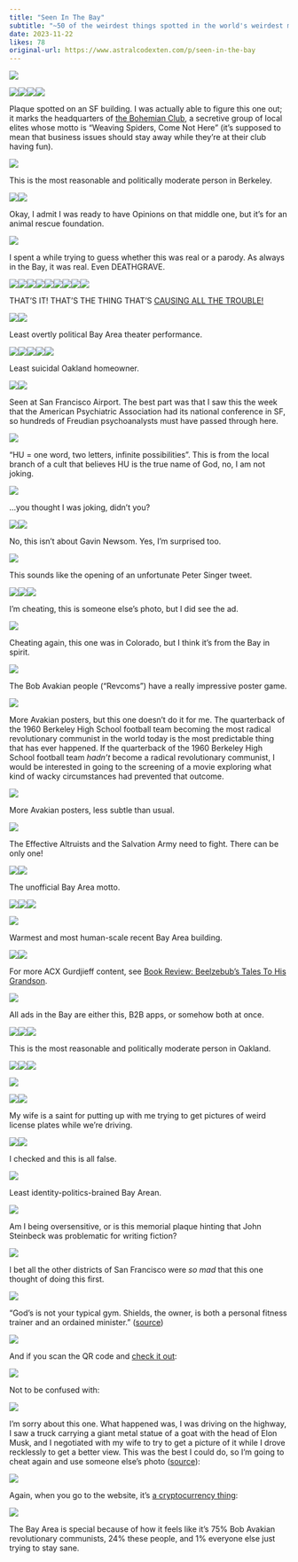 ```yaml
---
title: "Seen In The Bay"
subtitle: "~50 of the weirdest things spotted in the world's weirdest metro area"
date: 2023-11-22
likes: 78
original-url: https://www.astralcodexten.com/p/seen-in-the-bay
---
```

[![](https://substackcdn.com/image/fetch/w_1456,c_limit,f_auto,q_auto:good,fl_progressive:steep/https%3A%2F%2Fsubstack-post-media.s3.amazonaws.com%2Fpublic%2Fimages%2F090082b0-7065-41ce-beba-1cba38953f43_4032x3024.png)](https://substackcdn.com/image/fetch/f_auto,q_auto:good,fl_progressive:steep/https%3A%2F%2Fsubstack-post-media.s3.amazonaws.com%2Fpublic%2Fimages%2F090082b0-7065-41ce-beba-1cba38953f43_4032x3024.png)

[![](https://substackcdn.com/image/fetch/w_1456,c_limit,f_auto,q_auto:good,fl_progressive:steep/https%3A%2F%2Fsubstack-post-media.s3.amazonaws.com%2Fpublic%2Fimages%2F17868032-6020-48ec-a000-d02332200aa7_2239x2377.png)](https://substackcdn.com/image/fetch/f_auto,q_auto:good,fl_progressive:steep/https%3A%2F%2Fsubstack-post-media.s3.amazonaws.com%2Fpublic%2Fimages%2F17868032-6020-48ec-a000-d02332200aa7_2239x2377.png)[![](https://substackcdn.com/image/fetch/w_1456,c_limit,f_auto,q_auto:good,fl_progressive:steep/https%3A%2F%2Fsubstack-post-media.s3.amazonaws.com%2Fpublic%2Fimages%2F24f4a094-e7b4-462f-9ab9-d8a52ae9deea_513x681.png)](https://substackcdn.com/image/fetch/f_auto,q_auto:good,fl_progressive:steep/https%3A%2F%2Fsubstack-post-media.s3.amazonaws.com%2Fpublic%2Fimages%2F24f4a094-e7b4-462f-9ab9-d8a52ae9deea_513x681.png)[![](https://substackcdn.com/image/fetch/w_1456,c_limit,f_auto,q_auto:good,fl_progressive:steep/https%3A%2F%2Fsubstack-post-media.s3.amazonaws.com%2Fpublic%2Fimages%2F9d077250-6cbd-4c6d-9f61-4aaaa19b870e_864x1152.png)](https://substackcdn.com/image/fetch/f_auto,q_auto:good,fl_progressive:steep/https%3A%2F%2Fsubstack-post-media.s3.amazonaws.com%2Fpublic%2Fimages%2F9d077250-6cbd-4c6d-9f61-4aaaa19b870e_864x1152.png)[![](https://substackcdn.com/image/fetch/w_1456,c_limit,f_auto,q_auto:good,fl_progressive:steep/https%3A%2F%2Fsubstack-post-media.s3.amazonaws.com%2Fpublic%2Fimages%2F365f4ac8-cb88-4f73-bc2c-a2de859555d5_1331x998.png)](https://substackcdn.com/image/fetch/f_auto,q_auto:good,fl_progressive:steep/https%3A%2F%2Fsubstack-post-media.s3.amazonaws.com%2Fpublic%2Fimages%2F365f4ac8-cb88-4f73-bc2c-a2de859555d5_1331x998.png)

Plaque spotted on an SF building. I was actually able to figure this one out; it marks the headquarters of [the Bohemian Club](https://en.wikipedia.org/wiki/Bohemian_Grove), a secretive group of local elites whose motto is “Weaving Spiders, Come Not Here” (it’s supposed to mean that business issues should stay away while they’re at their club having fun).

[![](https://substackcdn.com/image/fetch/w_1456,c_limit,f_auto,q_auto:good,fl_progressive:steep/https%3A%2F%2Fsubstack-post-media.s3.amazonaws.com%2Fpublic%2Fimages%2F5ae8cd91-a949-4923-b9b2-3961a58980f5_985x1303.png)](https://substackcdn.com/image/fetch/f_auto,q_auto:good,fl_progressive:steep/https%3A%2F%2Fsubstack-post-media.s3.amazonaws.com%2Fpublic%2Fimages%2F5ae8cd91-a949-4923-b9b2-3961a58980f5_985x1303.png)

This is the most reasonable and politically moderate person in Berkeley.

[![](https://substackcdn.com/image/fetch/w_1456,c_limit,f_auto,q_auto:good,fl_progressive:steep/https%3A%2F%2Fsubstack-post-media.s3.amazonaws.com%2Fpublic%2Fimages%2F24bbd499-b396-41a5-9a79-99cb56a149f8_4032x3024.png)](https://substackcdn.com/image/fetch/f_auto,q_auto:good,fl_progressive:steep/https%3A%2F%2Fsubstack-post-media.s3.amazonaws.com%2Fpublic%2Fimages%2F24bbd499-b396-41a5-9a79-99cb56a149f8_4032x3024.png)[![](https://substackcdn.com/image/fetch/w_1456,c_limit,f_auto,q_auto:good,fl_progressive:steep/https%3A%2F%2Fsubstack-post-media.s3.amazonaws.com%2Fpublic%2Fimages%2Fafca3bba-643d-4fb9-8a7a-3835bc57549c_1449x1015.png)](https://substackcdn.com/image/fetch/f_auto,q_auto:good,fl_progressive:steep/https%3A%2F%2Fsubstack-post-media.s3.amazonaws.com%2Fpublic%2Fimages%2Fafca3bba-643d-4fb9-8a7a-3835bc57549c_1449x1015.png)

Okay, I admit I was ready to have Opinions on that middle one, but it’s for an animal rescue foundation.

[![](https://substackcdn.com/image/fetch/w_1456,c_limit,f_auto,q_auto:good,fl_progressive:steep/https%3A%2F%2Fsubstack-post-media.s3.amazonaws.com%2Fpublic%2Fimages%2F09f7bc8c-e9fa-40f8-b139-145f42b85d9b_2929x2437.png)](https://substackcdn.com/image/fetch/f_auto,q_auto:good,fl_progressive:steep/https%3A%2F%2Fsubstack-post-media.s3.amazonaws.com%2Fpublic%2Fimages%2F09f7bc8c-e9fa-40f8-b139-145f42b85d9b_2929x2437.png)

I spent a while trying to guess whether this was real or a parody. As always in the Bay, it was real. Even DEATHGRAVE.

[![](https://substackcdn.com/image/fetch/w_1456,c_limit,f_auto,q_auto:good,fl_progressive:steep/https%3A%2F%2Fsubstack-post-media.s3.amazonaws.com%2Fpublic%2Fimages%2Fc0f78880-1ddc-482a-8bdf-97f8f09ae627_4032x3024.png)](https://substackcdn.com/image/fetch/f_auto,q_auto:good,fl_progressive:steep/https%3A%2F%2Fsubstack-post-media.s3.amazonaws.com%2Fpublic%2Fimages%2Fc0f78880-1ddc-482a-8bdf-97f8f09ae627_4032x3024.png)[![](https://substackcdn.com/image/fetch/w_1456,c_limit,f_auto,q_auto:good,fl_progressive:steep/https%3A%2F%2Fsubstack-post-media.s3.amazonaws.com%2Fpublic%2Fimages%2Fa3c31b20-a030-4eee-92af-a26b7c15a611_4032x3024.png)](https://substackcdn.com/image/fetch/f_auto,q_auto:good,fl_progressive:steep/https%3A%2F%2Fsubstack-post-media.s3.amazonaws.com%2Fpublic%2Fimages%2Fa3c31b20-a030-4eee-92af-a26b7c15a611_4032x3024.png)[![](https://substackcdn.com/image/fetch/w_1456,c_limit,f_auto,q_auto:good,fl_progressive:steep/https%3A%2F%2Fsubstack-post-media.s3.amazonaws.com%2Fpublic%2Fimages%2F85f64d68-f8d5-4ae2-8122-9814405b174c_2265x1985.png)](https://substackcdn.com/image/fetch/f_auto,q_auto:good,fl_progressive:steep/https%3A%2F%2Fsubstack-post-media.s3.amazonaws.com%2Fpublic%2Fimages%2F85f64d68-f8d5-4ae2-8122-9814405b174c_2265x1985.png)[![](https://substackcdn.com/image/fetch/w_1456,c_limit,f_auto,q_auto:good,fl_progressive:steep/https%3A%2F%2Fsubstack-post-media.s3.amazonaws.com%2Fpublic%2Fimages%2F5a310dcb-c86c-4992-a9db-8cd8e978347d_2178x1641.png)](https://substackcdn.com/image/fetch/f_auto,q_auto:good,fl_progressive:steep/https%3A%2F%2Fsubstack-post-media.s3.amazonaws.com%2Fpublic%2Fimages%2F5a310dcb-c86c-4992-a9db-8cd8e978347d_2178x1641.png)[![](https://substackcdn.com/image/fetch/w_1456,c_limit,f_auto,q_auto:good,fl_progressive:steep/https%3A%2F%2Fsubstack-post-media.s3.amazonaws.com%2Fpublic%2Fimages%2F6541d1f2-c9ff-49df-abf7-7198f7cdb4a7_3024x4032.png)](https://substackcdn.com/image/fetch/f_auto,q_auto:good,fl_progressive:steep/https%3A%2F%2Fsubstack-post-media.s3.amazonaws.com%2Fpublic%2Fimages%2F6541d1f2-c9ff-49df-abf7-7198f7cdb4a7_3024x4032.png)[![](https://substackcdn.com/image/fetch/w_1456,c_limit,f_auto,q_auto:good,fl_progressive:steep/https%3A%2F%2Fsubstack-post-media.s3.amazonaws.com%2Fpublic%2Fimages%2Fdcda292e-a370-4400-86d3-db7914964727_2979x2123.png)](https://substackcdn.com/image/fetch/f_auto,q_auto:good,fl_progressive:steep/https%3A%2F%2Fsubstack-post-media.s3.amazonaws.com%2Fpublic%2Fimages%2Fdcda292e-a370-4400-86d3-db7914964727_2979x2123.png)[![](https://substackcdn.com/image/fetch/w_1456,c_limit,f_auto,q_auto:good,fl_progressive:steep/https%3A%2F%2Fsubstack-post-media.s3.amazonaws.com%2Fpublic%2Fimages%2Ff3ce6487-ae74-4709-b48b-abf9593e0d0f_3023x2209.png)](https://substackcdn.com/image/fetch/f_auto,q_auto:good,fl_progressive:steep/https%3A%2F%2Fsubstack-post-media.s3.amazonaws.com%2Fpublic%2Fimages%2Ff3ce6487-ae74-4709-b48b-abf9593e0d0f_3023x2209.png)[![](https://substackcdn.com/image/fetch/w_1456,c_limit,f_auto,q_auto:good,fl_progressive:steep/https%3A%2F%2Fsubstack-post-media.s3.amazonaws.com%2Fpublic%2Fimages%2F758b9ac1-1080-49cc-b149-370cf6a5e084_2875x1821.png)](https://substackcdn.com/image/fetch/f_auto,q_auto:good,fl_progressive:steep/https%3A%2F%2Fsubstack-post-media.s3.amazonaws.com%2Fpublic%2Fimages%2F758b9ac1-1080-49cc-b149-370cf6a5e084_2875x1821.png)[![](https://substackcdn.com/image/fetch/w_1456,c_limit,f_auto,q_auto:good,fl_progressive:steep/https%3A%2F%2Fsubstack-post-media.s3.amazonaws.com%2Fpublic%2Fimages%2Fc89ec3e5-ad50-4bb1-8ee7-ca485d7abe68_2995x2769.png)](https://substackcdn.com/image/fetch/f_auto,q_auto:good,fl_progressive:steep/https%3A%2F%2Fsubstack-post-media.s3.amazonaws.com%2Fpublic%2Fimages%2Fc89ec3e5-ad50-4bb1-8ee7-ca485d7abe68_2995x2769.png)

THAT’S IT! THAT’S THE THING THAT’S [CAUSING ALL THE TROUBLE!](https://pbfcomics.com/comics/skub/)

[![](https://substackcdn.com/image/fetch/w_1456,c_limit,f_auto,q_auto:good,fl_progressive:steep/https%3A%2F%2Fsubstack-post-media.s3.amazonaws.com%2Fpublic%2Fimages%2F8151a4ae-3d5d-4af9-af81-cb28186bfdb8_4032x3024.png)](https://substackcdn.com/image/fetch/f_auto,q_auto:good,fl_progressive:steep/https%3A%2F%2Fsubstack-post-media.s3.amazonaws.com%2Fpublic%2Fimages%2F8151a4ae-3d5d-4af9-af81-cb28186bfdb8_4032x3024.png)[![](https://substackcdn.com/image/fetch/w_1456,c_limit,f_auto,q_auto:good,fl_progressive:steep/https%3A%2F%2Fsubstack-post-media.s3.amazonaws.com%2Fpublic%2Fimages%2Fdfe9bd34-3f75-4082-8a97-c8b632b4af2f_3024x4032.png)](https://substackcdn.com/image/fetch/f_auto,q_auto:good,fl_progressive:steep/https%3A%2F%2Fsubstack-post-media.s3.amazonaws.com%2Fpublic%2Fimages%2Fdfe9bd34-3f75-4082-8a97-c8b632b4af2f_3024x4032.png)

Least overtly political Bay Area theater performance.

[![](https://substackcdn.com/image/fetch/w_1456,c_limit,f_auto,q_auto:good,fl_progressive:steep/https%3A%2F%2Fsubstack-post-media.s3.amazonaws.com%2Fpublic%2Fimages%2F5751051f-d9b4-4a59-ac4c-3d329c7a0d25_3015x2369.png)](https://substackcdn.com/image/fetch/f_auto,q_auto:good,fl_progressive:steep/https%3A%2F%2Fsubstack-post-media.s3.amazonaws.com%2Fpublic%2Fimages%2F5751051f-d9b4-4a59-ac4c-3d329c7a0d25_3015x2369.png)[![](https://substackcdn.com/image/fetch/w_1456,c_limit,f_auto,q_auto:good,fl_progressive:steep/https%3A%2F%2Fsubstack-post-media.s3.amazonaws.com%2Fpublic%2Fimages%2Fc7099489-a007-40c3-9df1-8ac159192f88_2983x2391.png)](https://substackcdn.com/image/fetch/f_auto,q_auto:good,fl_progressive:steep/https%3A%2F%2Fsubstack-post-media.s3.amazonaws.com%2Fpublic%2Fimages%2Fc7099489-a007-40c3-9df1-8ac159192f88_2983x2391.png)[![](https://substackcdn.com/image/fetch/w_1456,c_limit,f_auto,q_auto:good,fl_progressive:steep/https%3A%2F%2Fsubstack-post-media.s3.amazonaws.com%2Fpublic%2Fimages%2Fb0df744d-92e8-4da8-94c5-80a079fe5bdd_3024x4032.png)](https://substackcdn.com/image/fetch/f_auto,q_auto:good,fl_progressive:steep/https%3A%2F%2Fsubstack-post-media.s3.amazonaws.com%2Fpublic%2Fimages%2Fb0df744d-92e8-4da8-94c5-80a079fe5bdd_3024x4032.png)[![](https://substackcdn.com/image/fetch/w_1456,c_limit,f_auto,q_auto:good,fl_progressive:steep/https%3A%2F%2Fsubstack-post-media.s3.amazonaws.com%2Fpublic%2Fimages%2F3faf1512-291a-4087-afee-113029cfefb5_3011x2261.png)](https://substackcdn.com/image/fetch/f_auto,q_auto:good,fl_progressive:steep/https%3A%2F%2Fsubstack-post-media.s3.amazonaws.com%2Fpublic%2Fimages%2F3faf1512-291a-4087-afee-113029cfefb5_3011x2261.png)[![](https://substackcdn.com/image/fetch/w_1456,c_limit,f_auto,q_auto:good,fl_progressive:steep/https%3A%2F%2Fsubstack-post-media.s3.amazonaws.com%2Fpublic%2Fimages%2F72671891-5da0-4a35-988b-0043d8390b1d_2441x1881.png)](https://substackcdn.com/image/fetch/f_auto,q_auto:good,fl_progressive:steep/https%3A%2F%2Fsubstack-post-media.s3.amazonaws.com%2Fpublic%2Fimages%2F72671891-5da0-4a35-988b-0043d8390b1d_2441x1881.png)

Least suicidal Oakland homeowner.

[![](https://substackcdn.com/image/fetch/w_1456,c_limit,f_auto,q_auto:good,fl_progressive:steep/https%3A%2F%2Fsubstack-post-media.s3.amazonaws.com%2Fpublic%2Fimages%2Fd1d39c7c-a8b3-435c-942c-ad45c436d2e0_3011x2249.png)](https://substackcdn.com/image/fetch/f_auto,q_auto:good,fl_progressive:steep/https%3A%2F%2Fsubstack-post-media.s3.amazonaws.com%2Fpublic%2Fimages%2Fd1d39c7c-a8b3-435c-942c-ad45c436d2e0_3011x2249.png)[![](https://substackcdn.com/image/fetch/w_1456,c_limit,f_auto,q_auto:good,fl_progressive:steep/https%3A%2F%2Fsubstack-post-media.s3.amazonaws.com%2Fpublic%2Fimages%2F49503da3-57a5-47d1-9f75-24a27320943c_3023x2009.png)](https://substackcdn.com/image/fetch/f_auto,q_auto:good,fl_progressive:steep/https%3A%2F%2Fsubstack-post-media.s3.amazonaws.com%2Fpublic%2Fimages%2F49503da3-57a5-47d1-9f75-24a27320943c_3023x2009.png)

Seen at San Francisco Airport. The best part was that I saw this the week that the American Psychiatric Association had its national conference in SF, so hundreds of Freudian psychoanalysts must have passed through here.

[![](https://substackcdn.com/image/fetch/w_1456,c_limit,f_auto,q_auto:good,fl_progressive:steep/https%3A%2F%2Fsubstack-post-media.s3.amazonaws.com%2Fpublic%2Fimages%2F3b8ba41a-80b2-4aed-8c38-776b2f7a5498_4032x3024.png)](https://substackcdn.com/image/fetch/f_auto,q_auto:good,fl_progressive:steep/https%3A%2F%2Fsubstack-post-media.s3.amazonaws.com%2Fpublic%2Fimages%2F3b8ba41a-80b2-4aed-8c38-776b2f7a5498_4032x3024.png)

“HU = one word, two letters, infinite possibilities”. This is from the local branch of a cult that believes HU is the true name of God, no, I am not joking.

[![](https://substackcdn.com/image/fetch/w_1456,c_limit,f_auto,q_auto:good,fl_progressive:steep/https%3A%2F%2Fsubstack-post-media.s3.amazonaws.com%2Fpublic%2Fimages%2F0061dcfb-5586-4f0c-998c-5d4d08a25285_2653x2065.png)](https://substackcdn.com/image/fetch/f_auto,q_auto:good,fl_progressive:steep/https%3A%2F%2Fsubstack-post-media.s3.amazonaws.com%2Fpublic%2Fimages%2F0061dcfb-5586-4f0c-998c-5d4d08a25285_2653x2065.png)

…you thought I was joking, didn’t you?

[![](https://substackcdn.com/image/fetch/w_1456,c_limit,f_auto,q_auto:good,fl_progressive:steep/https%3A%2F%2Fsubstack-post-media.s3.amazonaws.com%2Fpublic%2Fimages%2F4885e31b-0227-471e-829a-3e463bb61d7e_3455x2375.png)](https://substackcdn.com/image/fetch/f_auto,q_auto:good,fl_progressive:steep/https%3A%2F%2Fsubstack-post-media.s3.amazonaws.com%2Fpublic%2Fimages%2F4885e31b-0227-471e-829a-3e463bb61d7e_3455x2375.png)[![](https://substackcdn.com/image/fetch/w_1456,c_limit,f_auto,q_auto:good,fl_progressive:steep/https%3A%2F%2Fsubstack-post-media.s3.amazonaws.com%2Fpublic%2Fimages%2Fd1a914ae-4eea-4d12-917e-6424cc1f70c1_976x772.png)](https://substackcdn.com/image/fetch/f_auto,q_auto:good,fl_progressive:steep/https%3A%2F%2Fsubstack-post-media.s3.amazonaws.com%2Fpublic%2Fimages%2Fd1a914ae-4eea-4d12-917e-6424cc1f70c1_976x772.png)

No, this isn’t about Gavin Newsom. Yes, I’m surprised too.

[![](https://substackcdn.com/image/fetch/w_1456,c_limit,f_auto,q_auto:good,fl_progressive:steep/https%3A%2F%2Fsubstack-post-media.s3.amazonaws.com%2Fpublic%2Fimages%2Fc13fada7-06ad-44d2-88f1-fd24dce520b9_698x549.png)](https://substackcdn.com/image/fetch/f_auto,q_auto:good,fl_progressive:steep/https%3A%2F%2Fsubstack-post-media.s3.amazonaws.com%2Fpublic%2Fimages%2Fc13fada7-06ad-44d2-88f1-fd24dce520b9_698x549.png)

This sounds like the opening of an unfortunate Peter Singer tweet.

[![](https://substackcdn.com/image/fetch/w_1456,c_limit,f_auto,q_auto:good,fl_progressive:steep/https%3A%2F%2Fsubstack-post-media.s3.amazonaws.com%2Fpublic%2Fimages%2F6b9d398f-094e-4fe0-95a9-7199ba507430_4032x3024.png)](https://substackcdn.com/image/fetch/f_auto,q_auto:good,fl_progressive:steep/https%3A%2F%2Fsubstack-post-media.s3.amazonaws.com%2Fpublic%2Fimages%2F6b9d398f-094e-4fe0-95a9-7199ba507430_4032x3024.png)[![](https://substackcdn.com/image/fetch/w_1456,c_limit,f_auto,q_auto:good,fl_progressive:steep/https%3A%2F%2Fsubstack-post-media.s3.amazonaws.com%2Fpublic%2Fimages%2F67413311-e3e3-4bcd-aafd-986b0629ac07_4032x3024.png)](https://substackcdn.com/image/fetch/f_auto,q_auto:good,fl_progressive:steep/https%3A%2F%2Fsubstack-post-media.s3.amazonaws.com%2Fpublic%2Fimages%2F67413311-e3e3-4bcd-aafd-986b0629ac07_4032x3024.png)[![](https://substackcdn.com/image/fetch/w_1456,c_limit,f_auto,q_auto:good,fl_progressive:steep/https%3A%2F%2Fsubstack-post-media.s3.amazonaws.com%2Fpublic%2Fimages%2Fa7b55856-4942-4d6e-b26d-23ff735e3552_602x544.png)](https://substackcdn.com/image/fetch/f_auto,q_auto:good,fl_progressive:steep/https%3A%2F%2Fsubstack-post-media.s3.amazonaws.com%2Fpublic%2Fimages%2Fa7b55856-4942-4d6e-b26d-23ff735e3552_602x544.png)

I’m cheating, this is someone else’s photo, but I did see the ad.

[![](https://substackcdn.com/image/fetch/w_1456,c_limit,f_auto,q_auto:good,fl_progressive:steep/https%3A%2F%2Fsubstack-post-media.s3.amazonaws.com%2Fpublic%2Fimages%2F674adf6a-9c90-423e-ae51-ba877733c004_2268x4032.png)](https://substackcdn.com/image/fetch/f_auto,q_auto:good,fl_progressive:steep/https%3A%2F%2Fsubstack-post-media.s3.amazonaws.com%2Fpublic%2Fimages%2F674adf6a-9c90-423e-ae51-ba877733c004_2268x4032.png)

Cheating again, this one was in Colorado, but I think it’s from the Bay in spirit.

[![](https://substackcdn.com/image/fetch/w_1456,c_limit,f_auto,q_auto:good,fl_progressive:steep/https%3A%2F%2Fsubstack-post-media.s3.amazonaws.com%2Fpublic%2Fimages%2Fd1849e44-68bf-4599-8b5b-f2aa1b6e551c_1152x864.png)](https://substackcdn.com/image/fetch/f_auto,q_auto:good,fl_progressive:steep/https%3A%2F%2Fsubstack-post-media.s3.amazonaws.com%2Fpublic%2Fimages%2Fd1849e44-68bf-4599-8b5b-f2aa1b6e551c_1152x864.png)

The Bob Avakian people (“Revcoms”) have a really impressive poster game.

[![](https://substackcdn.com/image/fetch/w_1456,c_limit,f_auto,q_auto:good,fl_progressive:steep/https%3A%2F%2Fsubstack-post-media.s3.amazonaws.com%2Fpublic%2Fimages%2Fd5816be1-463b-486b-87cd-8745544aae39_861x685.png)](https://substackcdn.com/image/fetch/f_auto,q_auto:good,fl_progressive:steep/https%3A%2F%2Fsubstack-post-media.s3.amazonaws.com%2Fpublic%2Fimages%2Fd5816be1-463b-486b-87cd-8745544aae39_861x685.png)

More Avakian posters, but this one doesn’t do it for me. The quarterback of the 1960 Berkeley High School football team becoming the most radical revolutionary communist in the world today is the most predictable thing that has ever happened. If the quarterback of the 1960 Berkeley High School football team _hadn’t_ become a radical revolutionary communist, I would be interested in going to the screening of a movie exploring what kind of wacky circumstances had prevented that outcome.

[![](https://substackcdn.com/image/fetch/w_1456,c_limit,f_auto,q_auto:good,fl_progressive:steep/https%3A%2F%2Fsubstack-post-media.s3.amazonaws.com%2Fpublic%2Fimages%2F14351677-bfe6-457a-8ec4-2d0e8b6ee1a3_2987x2845.png)](https://substackcdn.com/image/fetch/f_auto,q_auto:good,fl_progressive:steep/https%3A%2F%2Fsubstack-post-media.s3.amazonaws.com%2Fpublic%2Fimages%2F14351677-bfe6-457a-8ec4-2d0e8b6ee1a3_2987x2845.png)

More Avakian posters, less subtle than usual.

[![](https://substackcdn.com/image/fetch/w_1456,c_limit,f_auto,q_auto:good,fl_progressive:steep/https%3A%2F%2Fsubstack-post-media.s3.amazonaws.com%2Fpublic%2Fimages%2F4b2c3803-b7ce-44fb-b7d4-741f267d4285_1152x864.png)](https://substackcdn.com/image/fetch/f_auto,q_auto:good,fl_progressive:steep/https%3A%2F%2Fsubstack-post-media.s3.amazonaws.com%2Fpublic%2Fimages%2F4b2c3803-b7ce-44fb-b7d4-741f267d4285_1152x864.png)

The Effective Altruists and the Salvation Army need to fight. There can be only one!

[![](https://substackcdn.com/image/fetch/w_1456,c_limit,f_auto,q_auto:good,fl_progressive:steep/https%3A%2F%2Fsubstack-post-media.s3.amazonaws.com%2Fpublic%2Fimages%2Ff2848f6e-5373-44db-b7a5-e98f54a24368_860x834.png)](https://substackcdn.com/image/fetch/f_auto,q_auto:good,fl_progressive:steep/https%3A%2F%2Fsubstack-post-media.s3.amazonaws.com%2Fpublic%2Fimages%2Ff2848f6e-5373-44db-b7a5-e98f54a24368_860x834.png)[![](https://substackcdn.com/image/fetch/w_1456,c_limit,f_auto,q_auto:good,fl_progressive:steep/https%3A%2F%2Fsubstack-post-media.s3.amazonaws.com%2Fpublic%2Fimages%2Fe13e8590-c555-4382-b3e6-5d704b77d200_2983x2607.png)](https://substackcdn.com/image/fetch/f_auto,q_auto:good,fl_progressive:steep/https%3A%2F%2Fsubstack-post-media.s3.amazonaws.com%2Fpublic%2Fimages%2Fe13e8590-c555-4382-b3e6-5d704b77d200_2983x2607.png)

The unofficial Bay Area motto.

[![](https://substackcdn.com/image/fetch/w_1456,c_limit,f_auto,q_auto:good,fl_progressive:steep/https%3A%2F%2Fsubstack-post-media.s3.amazonaws.com%2Fpublic%2Fimages%2Fb219a3db-b2a7-4a04-862e-c4cfbe2cc92a_2065x1493.png)](https://substackcdn.com/image/fetch/f_auto,q_auto:good,fl_progressive:steep/https%3A%2F%2Fsubstack-post-media.s3.amazonaws.com%2Fpublic%2Fimages%2Fb219a3db-b2a7-4a04-862e-c4cfbe2cc92a_2065x1493.png)[![](https://substackcdn.com/image/fetch/w_1456,c_limit,f_auto,q_auto:good,fl_progressive:steep/https%3A%2F%2Fsubstack-post-media.s3.amazonaws.com%2Fpublic%2Fimages%2F8b3d9269-1f03-4ffb-871c-1ba8f5a00737_3024x4032.png)](https://substackcdn.com/image/fetch/f_auto,q_auto:good,fl_progressive:steep/https%3A%2F%2Fsubstack-post-media.s3.amazonaws.com%2Fpublic%2Fimages%2F8b3d9269-1f03-4ffb-871c-1ba8f5a00737_3024x4032.png)[![](https://substackcdn.com/image/fetch/w_1456,c_limit,f_auto,q_auto:good,fl_progressive:steep/https%3A%2F%2Fsubstack-post-media.s3.amazonaws.com%2Fpublic%2Fimages%2F0e4db89d-e928-46b2-b9da-881aaf2885ae_2184x1675.png)](https://substackcdn.com/image/fetch/f_auto,q_auto:good,fl_progressive:steep/https%3A%2F%2Fsubstack-post-media.s3.amazonaws.com%2Fpublic%2Fimages%2F0e4db89d-e928-46b2-b9da-881aaf2885ae_2184x1675.png)

[![](https://substackcdn.com/image/fetch/w_1456,c_limit,f_auto,q_auto:good,fl_progressive:steep/https%3A%2F%2Fsubstack-post-media.s3.amazonaws.com%2Fpublic%2Fimages%2F1fd019e2-99f3-46e5-b6c3-b749e69321a9_3024x4032.png)](https://substackcdn.com/image/fetch/f_auto,q_auto:good,fl_progressive:steep/https%3A%2F%2Fsubstack-post-media.s3.amazonaws.com%2Fpublic%2Fimages%2F1fd019e2-99f3-46e5-b6c3-b749e69321a9_3024x4032.png)

Warmest and most human-scale recent Bay Area building. 

[![](https://substackcdn.com/image/fetch/w_1456,c_limit,f_auto,q_auto:good,fl_progressive:steep/https%3A%2F%2Fsubstack-post-media.s3.amazonaws.com%2Fpublic%2Fimages%2F6e2f565f-6d80-4b76-9bf2-96ec2a41f2fa_3024x4032.png)](https://substackcdn.com/image/fetch/f_auto,q_auto:good,fl_progressive:steep/https%3A%2F%2Fsubstack-post-media.s3.amazonaws.com%2Fpublic%2Fimages%2F6e2f565f-6d80-4b76-9bf2-96ec2a41f2fa_3024x4032.png)[![](https://substackcdn.com/image/fetch/w_1456,c_limit,f_auto,q_auto:good,fl_progressive:steep/https%3A%2F%2Fsubstack-post-media.s3.amazonaws.com%2Fpublic%2Fimages%2Fc22c9966-e342-438c-8fee-9b82f57077a4_2977x2069.png)](https://substackcdn.com/image/fetch/f_auto,q_auto:good,fl_progressive:steep/https%3A%2F%2Fsubstack-post-media.s3.amazonaws.com%2Fpublic%2Fimages%2Fc22c9966-e342-438c-8fee-9b82f57077a4_2977x2069.png)

For more ACX Gurdjieff content, see [Book Review: Beelzebub’s Tales To His Grandson](/p/book-review-beelzebubs-tales-to-his).

[![](https://substackcdn.com/image/fetch/w_1456,c_limit,f_auto,q_auto:good,fl_progressive:steep/https%3A%2F%2Fsubstack-post-media.s3.amazonaws.com%2Fpublic%2Fimages%2Fc3c81bff-be93-481e-b0d1-ab0d519a1e04_2989x1953.png)](https://substackcdn.com/image/fetch/f_auto,q_auto:good,fl_progressive:steep/https%3A%2F%2Fsubstack-post-media.s3.amazonaws.com%2Fpublic%2Fimages%2Fc3c81bff-be93-481e-b0d1-ab0d519a1e04_2989x1953.png)

All ads in the Bay are either this, B2B apps, or somehow both at once.

[![](https://substackcdn.com/image/fetch/w_1456,c_limit,f_auto,q_auto:good,fl_progressive:steep/https%3A%2F%2Fsubstack-post-media.s3.amazonaws.com%2Fpublic%2Fimages%2F891f7efd-afef-4087-b296-9ff0b5cf475c_3417x2441.png)](https://substackcdn.com/image/fetch/f_auto,q_auto:good,fl_progressive:steep/https%3A%2F%2Fsubstack-post-media.s3.amazonaws.com%2Fpublic%2Fimages%2F891f7efd-afef-4087-b296-9ff0b5cf475c_3417x2441.png)[![](https://substackcdn.com/image/fetch/w_1456,c_limit,f_auto,q_auto:good,fl_progressive:steep/https%3A%2F%2Fsubstack-post-media.s3.amazonaws.com%2Fpublic%2Fimages%2F1c0320e5-005c-480b-b064-abfbbbfa94e2_4032x3024.png)](https://substackcdn.com/image/fetch/f_auto,q_auto:good,fl_progressive:steep/https%3A%2F%2Fsubstack-post-media.s3.amazonaws.com%2Fpublic%2Fimages%2F1c0320e5-005c-480b-b064-abfbbbfa94e2_4032x3024.png)[![](https://substackcdn.com/image/fetch/w_1456,c_limit,f_auto,q_auto:good,fl_progressive:steep/https%3A%2F%2Fsubstack-post-media.s3.amazonaws.com%2Fpublic%2Fimages%2Fd304e483-15e3-49a7-8eac-3bc702df9a26_3024x4032.png)](https://substackcdn.com/image/fetch/f_auto,q_auto:good,fl_progressive:steep/https%3A%2F%2Fsubstack-post-media.s3.amazonaws.com%2Fpublic%2Fimages%2Fd304e483-15e3-49a7-8eac-3bc702df9a26_3024x4032.png)

This is the most reasonable and politically moderate person in Oakland.

[![](https://substackcdn.com/image/fetch/w_1456,c_limit,f_auto,q_auto:good,fl_progressive:steep/https%3A%2F%2Fsubstack-post-media.s3.amazonaws.com%2Fpublic%2Fimages%2Fdda204fd-7bb7-492b-9735-c2deaa5e8383_1331x998.png)](https://substackcdn.com/image/fetch/f_auto,q_auto:good,fl_progressive:steep/https%3A%2F%2Fsubstack-post-media.s3.amazonaws.com%2Fpublic%2Fimages%2Fdda204fd-7bb7-492b-9735-c2deaa5e8383_1331x998.png)[![](https://substackcdn.com/image/fetch/w_1456,c_limit,f_auto,q_auto:good,fl_progressive:steep/https%3A%2F%2Fsubstack-post-media.s3.amazonaws.com%2Fpublic%2Fimages%2Fda69cd83-2b67-4481-9ec1-8466c6ed0a7a_3024x4032.png)](https://substackcdn.com/image/fetch/f_auto,q_auto:good,fl_progressive:steep/https%3A%2F%2Fsubstack-post-media.s3.amazonaws.com%2Fpublic%2Fimages%2Fda69cd83-2b67-4481-9ec1-8466c6ed0a7a_3024x4032.png)[![](https://substackcdn.com/image/fetch/w_1456,c_limit,f_auto,q_auto:good,fl_progressive:steep/https%3A%2F%2Fsubstack-post-media.s3.amazonaws.com%2Fpublic%2Fimages%2Fe8c03357-47e6-475b-9b24-77f05df28f15_4032x3024.png)](https://substackcdn.com/image/fetch/f_auto,q_auto:good,fl_progressive:steep/https%3A%2F%2Fsubstack-post-media.s3.amazonaws.com%2Fpublic%2Fimages%2Fe8c03357-47e6-475b-9b24-77f05df28f15_4032x3024.png)

[![](https://substackcdn.com/image/fetch/w_1456,c_limit,f_auto,q_auto:good,fl_progressive:steep/https%3A%2F%2Fsubstack-post-media.s3.amazonaws.com%2Fpublic%2Fimages%2Ff04b0402-58cf-437b-9060-a7d10c51b641_1461x1017.png)](https://substackcdn.com/image/fetch/f_auto,q_auto:good,fl_progressive:steep/https%3A%2F%2Fsubstack-post-media.s3.amazonaws.com%2Fpublic%2Fimages%2Ff04b0402-58cf-437b-9060-a7d10c51b641_1461x1017.png)

[![](https://substackcdn.com/image/fetch/w_1456,c_limit,f_auto,q_auto:good,fl_progressive:steep/https%3A%2F%2Fsubstack-post-media.s3.amazonaws.com%2Fpublic%2Fimages%2Fcede2683-2a23-4e59-bba4-b25a05dafabf_1097x1017.png)](https://substackcdn.com/image/fetch/f_auto,q_auto:good,fl_progressive:steep/https%3A%2F%2Fsubstack-post-media.s3.amazonaws.com%2Fpublic%2Fimages%2Fcede2683-2a23-4e59-bba4-b25a05dafabf_1097x1017.png)[![](https://substackcdn.com/image/fetch/w_1456,c_limit,f_auto,q_auto:good,fl_progressive:steep/https%3A%2F%2Fsubstack-post-media.s3.amazonaws.com%2Fpublic%2Fimages%2F7222b45e-3834-4781-8cdb-e193001606ba_1587x1499.png)](https://substackcdn.com/image/fetch/f_auto,q_auto:good,fl_progressive:steep/https%3A%2F%2Fsubstack-post-media.s3.amazonaws.com%2Fpublic%2Fimages%2F7222b45e-3834-4781-8cdb-e193001606ba_1587x1499.png)

My wife is a saint for putting up with me trying to get pictures of weird license plates while we’re driving.

[![](https://substackcdn.com/image/fetch/w_1456,c_limit,f_auto,q_auto:good,fl_progressive:steep/https%3A%2F%2Fsubstack-post-media.s3.amazonaws.com%2Fpublic%2Fimages%2Fa1eda087-7304-46d4-92c3-7268960ec556_1569x1343.png)](https://substackcdn.com/image/fetch/f_auto,q_auto:good,fl_progressive:steep/https%3A%2F%2Fsubstack-post-media.s3.amazonaws.com%2Fpublic%2Fimages%2Fa1eda087-7304-46d4-92c3-7268960ec556_1569x1343.png)[![](https://substackcdn.com/image/fetch/w_1456,c_limit,f_auto,q_auto:good,fl_progressive:steep/https%3A%2F%2Fsubstack-post-media.s3.amazonaws.com%2Fpublic%2Fimages%2F8362175d-dadf-4a31-87e6-56dddeaf54e2_1685x1245.png)](https://substackcdn.com/image/fetch/f_auto,q_auto:good,fl_progressive:steep/https%3A%2F%2Fsubstack-post-media.s3.amazonaws.com%2Fpublic%2Fimages%2F8362175d-dadf-4a31-87e6-56dddeaf54e2_1685x1245.png)

I checked and this is all false.

[![](https://substackcdn.com/image/fetch/w_1456,c_limit,f_auto,q_auto:good,fl_progressive:steep/https%3A%2F%2Fsubstack-post-media.s3.amazonaws.com%2Fpublic%2Fimages%2Fa2d5b6d2-6e49-4059-95ea-6b430ccc37f6_1721x1763.png)](https://substackcdn.com/image/fetch/f_auto,q_auto:good,fl_progressive:steep/https%3A%2F%2Fsubstack-post-media.s3.amazonaws.com%2Fpublic%2Fimages%2Fa2d5b6d2-6e49-4059-95ea-6b430ccc37f6_1721x1763.png)

Least identity-politics-brained Bay Arean.

[![](https://substackcdn.com/image/fetch/w_1456,c_limit,f_auto,q_auto:good,fl_progressive:steep/https%3A%2F%2Fsubstack-post-media.s3.amazonaws.com%2Fpublic%2Fimages%2Fa1faf52e-6b32-4ef4-965b-20f2aa0f9b8e_1595x943.png)](https://substackcdn.com/image/fetch/f_auto,q_auto:good,fl_progressive:steep/https%3A%2F%2Fsubstack-post-media.s3.amazonaws.com%2Fpublic%2Fimages%2Fa1faf52e-6b32-4ef4-965b-20f2aa0f9b8e_1595x943.png)

Am I being oversensitive, or is this memorial plaque hinting that John Steinbeck was problematic for writing fiction?

[![](https://substackcdn.com/image/fetch/w_1456,c_limit,f_auto,q_auto:good,fl_progressive:steep/https%3A%2F%2Fsubstack-post-media.s3.amazonaws.com%2Fpublic%2Fimages%2Ffea2430b-b4e8-42b8-a6ad-d18b7ede5106_1875x1537.png)](https://substackcdn.com/image/fetch/f_auto,q_auto:good,fl_progressive:steep/https%3A%2F%2Fsubstack-post-media.s3.amazonaws.com%2Fpublic%2Fimages%2Ffea2430b-b4e8-42b8-a6ad-d18b7ede5106_1875x1537.png)

I bet all the other districts of San Francisco were _so mad_ that this one thought of doing this first.

[![](https://substackcdn.com/image/fetch/w_1456,c_limit,f_auto,q_auto:good,fl_progressive:steep/https%3A%2F%2Fsubstack-post-media.s3.amazonaws.com%2Fpublic%2Fimages%2F89a7f33d-9cbf-4f2a-8c19-128e48eb40d6_2304x1728.png)](https://substackcdn.com/image/fetch/f_auto,q_auto:good,fl_progressive:steep/https%3A%2F%2Fsubstack-post-media.s3.amazonaws.com%2Fpublic%2Fimages%2F89a7f33d-9cbf-4f2a-8c19-128e48eb40d6_2304x1728.png)

“God’s is not your typical gym. Shields, the owner, is both a personal fitness trainer and an ordained minister.” ([source](https://www.kalw.org/show/crosscurrents/2019-02-05/pumping-up-bodies-and-spirits-at-gods-gym))

[![](https://substackcdn.com/image/fetch/w_1456,c_limit,f_auto,q_auto:good,fl_progressive:steep/https%3A%2F%2Fsubstack-post-media.s3.amazonaws.com%2Fpublic%2Fimages%2F50063daf-832e-4826-b41e-de5767f4d1a1_2913x2769.png)](https://substackcdn.com/image/fetch/f_auto,q_auto:good,fl_progressive:steep/https%3A%2F%2Fsubstack-post-media.s3.amazonaws.com%2Fpublic%2Fimages%2F50063daf-832e-4826-b41e-de5767f4d1a1_2913x2769.png)

And if you scan the QR code and [check it out](https://stopelon.space/):

[![](https://substackcdn.com/image/fetch/w_1456,c_limit,f_auto,q_auto:good,fl_progressive:steep/https%3A%2F%2Fsubstack-post-media.s3.amazonaws.com%2Fpublic%2Fimages%2F58e6860d-5101-4fdd-8321-b914e62b4d84_1911x953.png)](https://substackcdn.com/image/fetch/f_auto,q_auto:good,fl_progressive:steep/https%3A%2F%2Fsubstack-post-media.s3.amazonaws.com%2Fpublic%2Fimages%2F58e6860d-5101-4fdd-8321-b914e62b4d84_1911x953.png)

Not to be confused with:

[![](https://substackcdn.com/image/fetch/w_1456,c_limit,f_auto,q_auto:good,fl_progressive:steep/https%3A%2F%2Fsubstack-post-media.s3.amazonaws.com%2Fpublic%2Fimages%2F9c863adf-7b4b-4758-82b0-ce69f5ba5158_1724x1347.png)](https://substackcdn.com/image/fetch/f_auto,q_auto:good,fl_progressive:steep/https%3A%2F%2Fsubstack-post-media.s3.amazonaws.com%2Fpublic%2Fimages%2F9c863adf-7b4b-4758-82b0-ce69f5ba5158_1724x1347.png)

I’m sorry about this one. What happened was, I was driving on the highway, I saw a truck carrying a giant metal statue of a goat with the head of Elon Musk, and I negotiated with my wife to try to get a picture of it while I drove recklessly to get a better view. This was the best I could do, so I’m going to cheat again and use someone else’s photo ([source](https://www.cnn.com/videos/business/2022/12/02/elon-goat-token-statue-elon-musk-cprog-orig-ht.cnn-business)):

[![](https://substackcdn.com/image/fetch/w_1456,c_limit,f_auto,q_auto:good,fl_progressive:steep/https%3A%2F%2Fsubstack-post-media.s3.amazonaws.com%2Fpublic%2Fimages%2F723fe89f-4272-433c-95c2-4717c55d7b85_574x395.png)](https://substackcdn.com/image/fetch/f_auto,q_auto:good,fl_progressive:steep/https%3A%2F%2Fsubstack-post-media.s3.amazonaws.com%2Fpublic%2Fimages%2F723fe89f-4272-433c-95c2-4717c55d7b85_574x395.png)

Again, when you go to the website, it’s [a cryptocurrency thing](https://elongoat.io/#about):

[![](https://substackcdn.com/image/fetch/w_1456,c_limit,f_auto,q_auto:good,fl_progressive:steep/https%3A%2F%2Fsubstack-post-media.s3.amazonaws.com%2Fpublic%2Fimages%2F33a4d9a1-249c-44df-b384-28de18475300_1749x977.png)](https://substackcdn.com/image/fetch/f_auto,q_auto:good,fl_progressive:steep/https%3A%2F%2Fsubstack-post-media.s3.amazonaws.com%2Fpublic%2Fimages%2F33a4d9a1-249c-44df-b384-28de18475300_1749x977.png)

The Bay Area is special because of how it feels like it’s 75% Bob Avakian revolutionary communists, 24% these people, and 1% everyone else just trying to stay sane.
